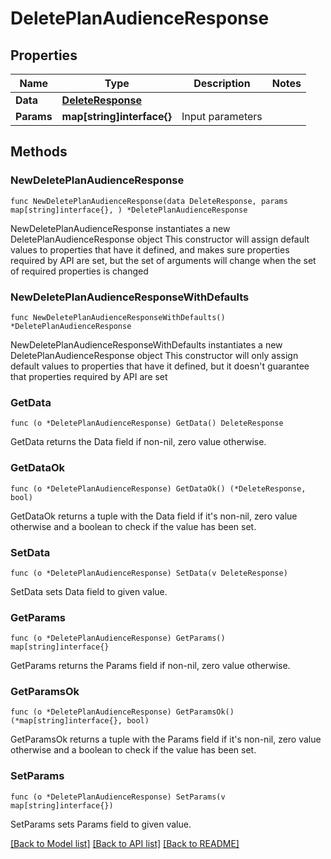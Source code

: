 # DeletePlanAudienceResponse

## Properties

Name | Type | Description | Notes
------------ | ------------- | ------------- | -------------
**Data** | [**DeleteResponse**](DeleteResponse.md) |  | 
**Params** | **map[string]interface{}** | Input parameters | 

## Methods

### NewDeletePlanAudienceResponse

`func NewDeletePlanAudienceResponse(data DeleteResponse, params map[string]interface{}, ) *DeletePlanAudienceResponse`

NewDeletePlanAudienceResponse instantiates a new DeletePlanAudienceResponse object
This constructor will assign default values to properties that have it defined,
and makes sure properties required by API are set, but the set of arguments
will change when the set of required properties is changed

### NewDeletePlanAudienceResponseWithDefaults

`func NewDeletePlanAudienceResponseWithDefaults() *DeletePlanAudienceResponse`

NewDeletePlanAudienceResponseWithDefaults instantiates a new DeletePlanAudienceResponse object
This constructor will only assign default values to properties that have it defined,
but it doesn't guarantee that properties required by API are set

### GetData

`func (o *DeletePlanAudienceResponse) GetData() DeleteResponse`

GetData returns the Data field if non-nil, zero value otherwise.

### GetDataOk

`func (o *DeletePlanAudienceResponse) GetDataOk() (*DeleteResponse, bool)`

GetDataOk returns a tuple with the Data field if it's non-nil, zero value otherwise
and a boolean to check if the value has been set.

### SetData

`func (o *DeletePlanAudienceResponse) SetData(v DeleteResponse)`

SetData sets Data field to given value.


### GetParams

`func (o *DeletePlanAudienceResponse) GetParams() map[string]interface{}`

GetParams returns the Params field if non-nil, zero value otherwise.

### GetParamsOk

`func (o *DeletePlanAudienceResponse) GetParamsOk() (*map[string]interface{}, bool)`

GetParamsOk returns a tuple with the Params field if it's non-nil, zero value otherwise
and a boolean to check if the value has been set.

### SetParams

`func (o *DeletePlanAudienceResponse) SetParams(v map[string]interface{})`

SetParams sets Params field to given value.



[[Back to Model list]](../README.md#documentation-for-models) [[Back to API list]](../README.md#documentation-for-api-endpoints) [[Back to README]](../README.md)


